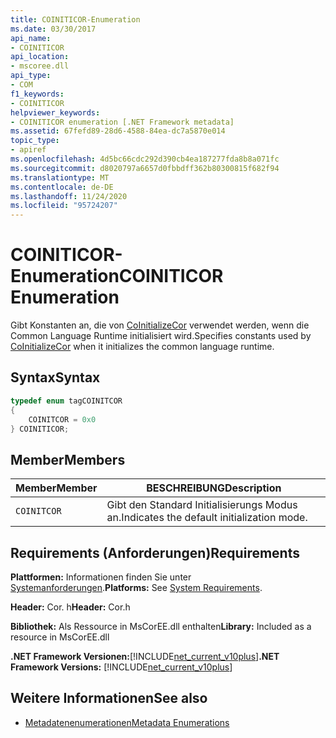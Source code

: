 ```yaml
---
title: COINITICOR-Enumeration
ms.date: 03/30/2017
api_name:
- COINITICOR
api_location:
- mscoree.dll
api_type:
- COM
f1_keywords:
- COINITICOR
helpviewer_keywords:
- COINITICOR enumeration [.NET Framework metadata]
ms.assetid: 67fefd89-28d6-4588-84ea-dc7a5870e014
topic_type:
- apiref
ms.openlocfilehash: 4d5bc66cdc292d390cb4ea187277fda8b8a071fc
ms.sourcegitcommit: d8020797a6657d0fbbdff362b80300815f682f94
ms.translationtype: MT
ms.contentlocale: de-DE
ms.lasthandoff: 11/24/2020
ms.locfileid: "95724207"
---
```

# <a name="coiniticor-enumeration"></a><span data-ttu-id="d2587-102">COINITICOR-Enumeration</span><span class="sxs-lookup"><span data-stu-id="d2587-102">COINITICOR Enumeration</span></span>

<span data-ttu-id="d2587-103">Gibt Konstanten an, die von [CoInitializeCor](../hosting/coinitializecor-function.md) verwendet werden, wenn die Common Language Runtime initialisiert wird.</span><span class="sxs-lookup"><span data-stu-id="d2587-103">Specifies constants used by [CoInitializeCor](../hosting/coinitializecor-function.md) when it initializes the common language runtime.</span></span>  
  
## <a name="syntax"></a><span data-ttu-id="d2587-104">Syntax</span><span class="sxs-lookup"><span data-stu-id="d2587-104">Syntax</span></span>  
  
```cpp  
typedef enum tagCOINITCOR  
{  
    COINITCOR = 0x0  
} COINITICOR;  
```  
  
## <a name="members"></a><span data-ttu-id="d2587-105">Member</span><span class="sxs-lookup"><span data-stu-id="d2587-105">Members</span></span>  
  
|<span data-ttu-id="d2587-106">Member</span><span class="sxs-lookup"><span data-stu-id="d2587-106">Member</span></span>|<span data-ttu-id="d2587-107">BESCHREIBUNG</span><span class="sxs-lookup"><span data-stu-id="d2587-107">Description</span></span>|  
|------------|-----------------|  
|`COINITCOR`|<span data-ttu-id="d2587-108">Gibt den Standard Initialisierungs Modus an.</span><span class="sxs-lookup"><span data-stu-id="d2587-108">Indicates the default initialization mode.</span></span>|  
  
## <a name="requirements"></a><span data-ttu-id="d2587-109">Requirements (Anforderungen)</span><span class="sxs-lookup"><span data-stu-id="d2587-109">Requirements</span></span>  

 <span data-ttu-id="d2587-110">**Plattformen:** Informationen finden Sie unter [Systemanforderungen](../../get-started/system-requirements.md).</span><span class="sxs-lookup"><span data-stu-id="d2587-110">**Platforms:** See [System Requirements](../../get-started/system-requirements.md).</span></span>  
  
 <span data-ttu-id="d2587-111">**Header:** Cor. h</span><span class="sxs-lookup"><span data-stu-id="d2587-111">**Header:** Cor.h</span></span>  
  
 <span data-ttu-id="d2587-112">**Bibliothek:** Als Ressource in MsCorEE.dll enthalten</span><span class="sxs-lookup"><span data-stu-id="d2587-112">**Library:** Included as a resource in MsCorEE.dll</span></span>  
  
 <span data-ttu-id="d2587-113">**.NET Framework Versionen:**[!INCLUDE[net_current_v10plus](../../../../includes/net-current-v10plus-md.md)]</span><span class="sxs-lookup"><span data-stu-id="d2587-113">**.NET Framework Versions:** [!INCLUDE[net_current_v10plus](../../../../includes/net-current-v10plus-md.md)]</span></span>  
  
## <a name="see-also"></a><span data-ttu-id="d2587-114">Weitere Informationen</span><span class="sxs-lookup"><span data-stu-id="d2587-114">See also</span></span>

- [<span data-ttu-id="d2587-115">Metadatenenumerationen</span><span class="sxs-lookup"><span data-stu-id="d2587-115">Metadata Enumerations</span></span>](metadata-enumerations.md)
